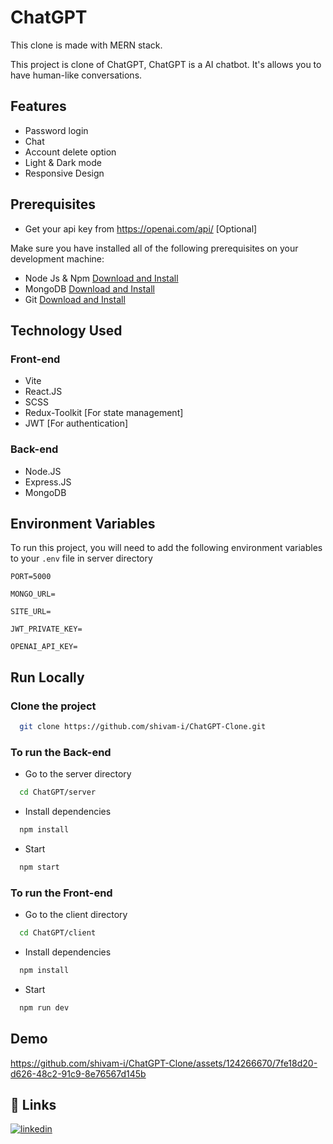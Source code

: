# ChatGPT
This clone is made with MERN stack.

This project is clone of ChatGPT, ChatGPT is a AI chatbot. It's allows you to have human-like conversations.

## Features

- Password login
- Chat
- Account delete option
- Light & Dark mode
- Responsive Design

## Prerequisites

- Get your api key from https://openai.com/api/ [Optional]

Make sure you have installed all of the following prerequisites on your development machine:

- Node Js & Npm [Download and Install](https://nodejs.org/en)
- MongoDB [Download and Install](https://www.mongodb.com/docs/manual/installation/)
- Git [Download and Install](https://git-scm.com/downloads)

## Technology Used

### Front-end
 - Vite
 - React.JS
 - SCSS
 - Redux-Toolkit [For state management]
 - JWT [For authentication]

### Back-end
  - Node.JS
  - Express.JS
  - MongoDB

## Environment Variables

To run this project, you will need to add the following environment variables to your `.env` file in server directory

```
PORT=5000

MONGO_URL=

SITE_URL=

JWT_PRIVATE_KEY=

OPENAI_API_KEY=
```

## Run Locally

### Clone the project

```bash
  git clone https://github.com/shivam-i/ChatGPT-Clone.git
```

### To run the Back-end

- Go to the server directory

```bash
  cd ChatGPT/server
```

- Install dependencies

```bash
  npm install
```

- Start

```bash
  npm start
```

### To run the Front-end

- Go to the client directory

```bash
  cd ChatGPT/client
```

- Install dependencies

```bash
  npm install
```

- Start

```bash
  npm run dev
```


## Demo
https://github.com/shivam-i/ChatGPT-Clone/assets/124266670/7fe18d20-d626-48c2-91c9-8e76567d145b


## 🔗 Links
[![linkedin](https://img.shields.io/badge/linkedin-0A66C2?style=for-the-badge&logo=linkedin&logoColor=white)](https://www.linkedin.com/in/shivam-singh-s2210/)
